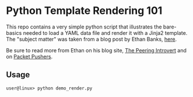 # Python Template Rendering 101

This repo contains a very simple python script that illustrates the bare-basics needed to load a YAML data file and render it with a Jinja2 template.  The "subject matter" was taken from a blog post by Ethan Banks, [here](http://ethancbanks.com/2014/04/11/how-to-simple-juniper-srx-rate-limiting-via-policer/).

Be sure to read more from Ethan on his blog site, [The Peering Introvert](http://ethancbanks.com/) and on [Packet Pushers](http://packetpushers.net/).

## Usage

````
user@linux> python demo_render.py
````

